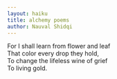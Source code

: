 ```yaml
---
layout: haiku
title: alchemy poems
author: Nauval Shidqi
---
```


For I shall learn from flower and leaf<br> That color every drop they hold,<br> To change the lifeless wine of grief<br> To living gold.
